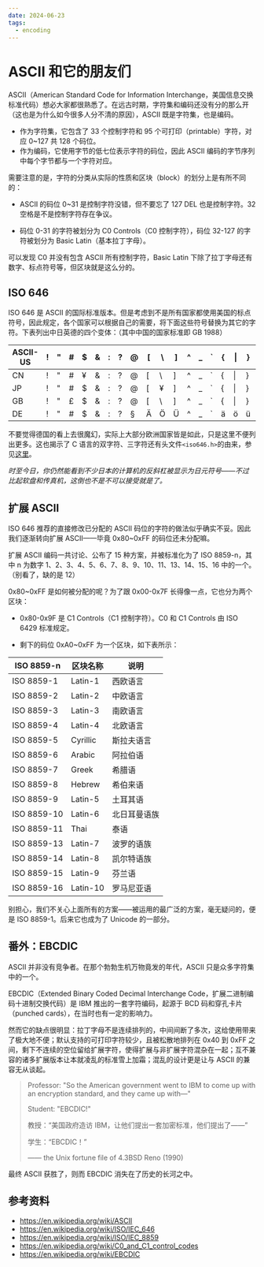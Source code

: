```yaml
---
date: 2024-06-23
tags:
  - encoding
---
```


# ASCII 和它的朋友们

ASCII（American Standard Code for Information Interchange，美国信息交换标准代码）想必大家都很熟悉了。在远古时期，字符集和编码还没有分的那么开（这也是为什么如今很多人分不清的原因），ASCII 既是字符集，也是编码。

- 作为字符集，它包含了 33 个控制字符和 95 个可打印（printable）字符，对应 0~127 共 128 个码位。
- 作为编码，它使用字节的低七位表示字符的码位，因此 ASCII 编码的字节序列中每个字节都与一个字符对应。

需要注意的是，字符的分类从实际的性质和区块（block）的划分上是有所不同的：

- ASCII 的码位 0~31 是控制字符没错，但不要忘了 127 DEL 也是控制字符。32 空格是不是控制字符存在争议。

- 码位 0-31 的字符被划分为 C0 Controls（C0 控制字符），码位 32-127 的字符被划分为 Basic Latin（基本拉丁字母）。

可以发现 C0 并没有包含 ASCII 所有控制字符，Basic Latin 下除了拉丁字母还有数字、标点符号等，但区块就是这么分的。

## ISO 646

ISO 646 是 ASCII 的国际标准版本。但是考虑到不是所有国家都使用美国的标点符号，因此规定，各个国家可以根据自己的需要，将下面这些符号替换为其它的字符。下表列出中日英德的四个变体：（其中中国的国家标准即 GB 1988）

| ASCII-US | !    | "    | #    | $    | &    | :    | ?    | @    | [    | \    | ]    | ^    | _    | `    | \{   | \|   | }    | ~    |
| -------- | ---- | ---- | ---- | ---- | ---- | ---- | ---- | ---- | ---- | ---- | ---- | ---- | ---- | ---- | ---- | ---- | ---- | ---- |
| CN       | !    | "    | #    | ¥    | &    | :    | ?    | @    | [    | \    | ]    | ^    | _    | `    | \{   | \|   | }    | ‾    |
| JP       | !    | "    | #    | $    | &    | :    | ?    | @    | [    | ¥    | ]    | ^    | _    | `    | \{   | \|   | }    | ‾    |
| GB       | !    | "    | £    | $    | &    | :    | ?    | @    | [    | \    | ]    | ^    | _    | `    | \{   | \|   | }    | ‾    |
| DE       | !    | "    | #    | $    | &    | :    | ?    | §    | Ä    | Ö    | Ü    | ^    | _    | `    | ä    | ö    | ü    | ß    |

不要觉得德国的看上去很魔幻，实际上大部分欧洲国家皆是如此，只是这里不便列出更多。这也揭示了 C 语言的双字符、三字符还有头文件`<iso646.h>`的由来，参见[这里](https://yaossg.com/site/docs/cripplec/text)。

*时至今日，你仍然能看到不少日本的计算机的反斜杠被显示为日元符号——不过比起软盘和传真机，这倒也不是不可以接受就是了。*

## 扩展 ASCII

ISO 646 推荐的直接修改已分配的 ASCII 码位的字符的做法似乎确实不妥。因此我们逐渐转向扩展 ASCII——毕竟 0x80~0xFF 的码位还未分配嘛。

扩展 ASCII 编码一共讨论、公布了 15 种方案，并被标准化为了 ISO 8859-n，其中 n 为数字 1、2、3、4、5、6、7、8、9、10、11、13、14、15、16 中的一个。（别看了，缺的是 12）

0x80~0xFF 是如何被分配的呢？为了跟 0x00-0x7F 长得像一点，它也分为两个区块：

- 0x80-0x9F 是 C1 Controls（C1 控制字符）。C0 和 C1 Controls 由 ISO 6429 标准规定。

- 剩下的码位 0xA0~0xFF 为一个区块，如下表所示：

| ISO 8859-n  | 区块名称 | 说明         |
| ----------- | -------- | ------------ |
| ISO 8859-1  | Latin-1  | 西欧语言     |
| ISO 8859-2  | Latin-2  | 中欧语言     |
| ISO 8859-3  | Latin-3  | 南欧语言     |
| ISO 8859-4  | Latin-4  | 北欧语言     |
| ISO 8859-5  | Cyrillic | 斯拉夫语言   |
| ISO 8859-6  | Arabic   | 阿拉伯语     |
| ISO 8859-7  | Greek    | 希腊语       |
| ISO 8859-8  | Hebrew   | 希伯来语     |
| ISO 8859-9  | Latin-5  | 土耳其语     |
| ISO 8859-10 | Latin-6  | 北日耳曼语族 |
| ISO 8859-11 | Thai     | 泰语         |
| ISO 8859-13 | Latin-7  | 波罗的语族   |
| ISO 8859-14 | Latin-8  | 凯尔特语族   |
| ISO 8859-15 | Latin-9  | 芬兰语       |
| ISO 8859-16 | Latin-10 | 罗马尼亚语   |

别担心，我们不关心上面所有的方案——被运用的最广泛的方案，毫无疑问的，便是 ISO 8859-1。后来它也成为了 Unicode 的一部分。

## 番外：EBCDIC

ASCII 并非没有竞争者。在那个勃勃生机万物竟发的年代，ASCII 只是众多字符集中的一个。

EBCDIC（Extended Binary Coded Decimal Interchange Code，扩展二进制编码十进制交换代码）是 IBM 推出的一套字符编码，起源于 BCD 码和穿孔卡片（punched cards），在当时也有一定的影响力。

然而它的缺点很明显：拉丁字母不是连续排列的，中间间断了多次，这给使用带来了极大地不便；默认支持的可打印字符较少，且被松散地排列在 0x40 到 0xFF 之间，剩下不连续的空位留给扩展字符，使得扩展与非扩展字符混杂在一起；互不兼容的诸多扩展版本让本就凌乱的标准雪上加霜；混乱的设计更是让与 ASCII 的兼容无从谈起。

>Professor: "So the American government went to IBM to come up with an encryption standard, and they came up with—"
>
>Student: "EBCDIC!"
>
>
>教授：“美国政府造访 IBM，让他们提出一套加密标准，他们提出了——”
>
>学生：“EBCDIC！”
>
>—— the Unix fortune file of 4.3BSD Reno (1990)

最终 ASCII 获胜了，则而 EBCDIC 消失在了历史的长河之中。


## 参考资料

- https://en.wikipedia.org/wiki/ASCII
- https://en.wikipedia.org/wiki/ISO/IEC_646
- https://en.wikipedia.org/wiki/ISO/IEC_8859
- https://en.wikipedia.org/wiki/C0_and_C1_control_codes
- https://en.wikipedia.org/wiki/EBCDIC
